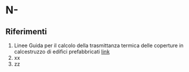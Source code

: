 # N-
## Riferimenti

 1. Linee Guida per il calcolo della trasmittanza termica delle coperture in calcestruzzo di edifici prefabbricati [link]()
 1. xx
 1. zz
